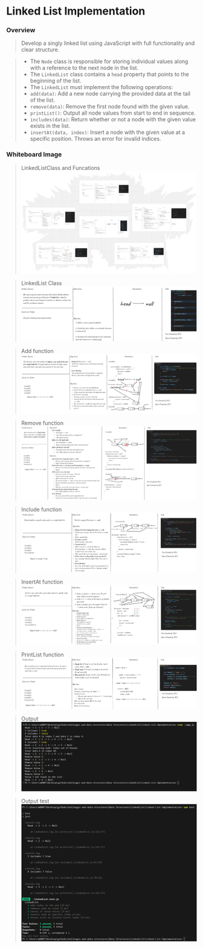 # Linked List Implementation

### Overview  

>Develop a singly linked list using JavaScript with full functionality and clear structure.

>- The `Node` class is responsible for storing individual values along with a reference to the next node in the list.  
>- The `LinkedList` class contains a `head` property that points to the beginning of the list.  
>- The `LinkedList` must implement the following operations:
> - `add(data)`: Add a new node carrying the provided data at the tail of the list.  
> - `remove(data)`: Remove the first node found with the given value.  
> - `printList()`: Output all node values from start to end in sequence.  
> - `includes(data)`: Return whether or not a node with the given value exists in the list.  
> - `insertAt(data, index)`: Insert a node with the given value at a specific position. Throws an error for invalid indices.

### Whiteboard Image
>LinkedListClass and Funcations
![AllFunction](./docs/allimg.png)

>LinkedList Class 
![LinkedList](./docs/LinkedListClass.png)

>Add function 
![add](./docs/add.png)

>Remove function
![remove](./docs/remove.png)

>Include function 
![include](./docs/includes.png)

>InsertAt function 
![inserAt](./docs/insert.png)

>PrintList function
![printList ](./docs/print.png)

>Output 
![OutPut](./docs/output.png)

>Output test 
![inserAt](./docs/cmd-test.png)